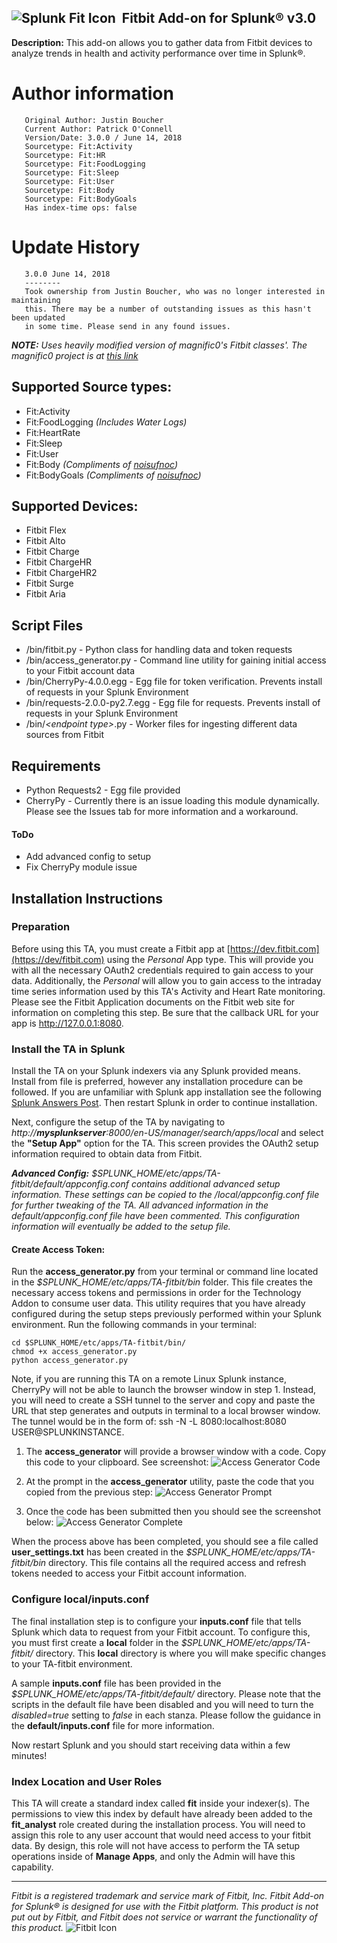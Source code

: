## ![Splunk Fit Icon](/../master/static/fiticon.png?raw=true "Splunk Fit Icon")&nbsp;&nbsp;Fitbit Add-on for Splunk® v3.0

**Description:** This add-on allows you to gather data from Fitbit devices to analyze trends in health and activity performance over time in Splunk®.

# Author information
       Original Author: Justin Boucher
       Current Author: Patrick O'Connell
       Version/Date: 3.0.0 / June 14, 2018
       Sourcetype: Fit:Activity
       Sourcetype: Fit:HR
       Sourcetype: Fit:FoodLogging
       Sourcetype: Fit:Sleep
       Sourcetype: Fit:User
       Sourcetype: Fit:Body
       Sourcetype: Fit:BodyGoals
       Has index-time ops: false

# Update History
       3.0.0 June 14, 2018
       --------
       Took ownership from Justin Boucher, who was no longer interested in maintaining 
       this. There may be a number of outstanding issues as this hasn't been updated 
       in some time. Please send in any found issues. 

*__NOTE:__ Uses heavily modified version of magnific0's Fitbit classes'. The magnific0 project is at [this link](https://github.com/magnific0/FitBit.py)*

## Supported Source types:
+ Fit:Activity
+ Fit:FoodLogging _(Includes Water Logs)_
+ Fit:HeartRate
+ Fit:Sleep
+ Fit:User
+ Fit:Body _(Compliments of [noisufnoc](https://github.com/noisufnoc))_
+ Fit:BodyGoals _(Compliments of [noisufnoc](https://github.com/noisufnoc))_

## Supported Devices:
+ Fitbit Flex
+ Fitbit Alto
+ Fitbit Charge
+ Fitbit ChargeHR
+ Fitbit ChargeHR2
+ Fitbit Surge
+ Fitbit Aria

## Script Files
- /bin/fitbit.py - Python class for handling data and token requests
- /bin/access_generator.py - Command line utility for gaining initial access to your Fitbit account data
- /bin/CherryPy-4.0.0.egg - Egg file for token verification. Prevents install of requests in your Splunk Environment
- /bin/requests-2.0.0-py2.7.egg - Egg file for requests. Prevents install of requests in your Splunk Environment
- /bin/*&lt;endpoint type&gt;*.py - Worker files for ingesting different data sources from Fitbit

## Requirements
- Python Requests2 - Egg file provided
- CherryPy - Currently there is an issue loading this module dynamically. Please see the Issues tab for more information and a workaround.

#### ToDo
- Add advanced config to setup
- Fix CherryPy module issue

## Installation Instructions

### Preparation
Before using this TA, you must create a Fitbit app at [https://dev.fitbit.com](https://dev/fitbit.com) using the _Personal_ App type. This will provide you with all the necessary OAuth2 credentials required to gain access to your data. Additionally, the *Personal* will allow you to gain access to the intraday time series information used by this TA's Activity and Heart Rate monitoring. Please see the Fitbit Application documents on the Fitbit web site for information on completing this step. Be sure that the callback URL for your app is http://127.0.0.1:8080.

### Install the TA in Splunk
Install the TA on your Splunk indexers via any Splunk provided means. Install from file is preferred, however any installation procedure can be followed. If you are unfamiliar with Splunk app installation see the following [Splunk Answers Post](https://answers.splunk.com/answers/51894/how-to-install-a-splunk-app.html). Then restart Splunk in order to continue installation.

Next, configure the setup of the TA by navigating to _http://**mysplunkserver**:8000/en-US/manager/search/apps/local_ and select the **"Setup App"** option for the TA. This screen provides the OAuth2 setup information required to obtain data from Fitbit.

_**Advanced Config:** $SPLUNK_HOME/etc/apps/TA-fitbit/default/appconfig.conf contains additional advanced setup information. These settings can be copied to the /local/appconfig.conf file for further tweaking of the TA. All advanced information in the default/appconfig.conf file have been commented. This configuration information will eventually be added to the setup file._

#### Create Access Token:
Run the __access_generator.py__ from your terminal or command line located in the _$SPLUNK_HOME/etc/apps/TA-fitbit/bin_ folder. This file creates the necessary access tokens and permissions in order for the Technology Addon to consume user data. This utility requires that you have already configured during the setup steps previously performed within your Splunk environment. Run the following commands in your terminal:

    cd $SPLUNK_HOME/etc/apps/TA-fitbit/bin/
    chmod +x access_generator.py
    python access_generator.py

Note, if you are running this TA on a remote Linux Splunk instance, CherryPy will not be able to launch the browser window in step 1. Instead, you will need to create a SSH tunnel to the server and copy and paste the URL that step generates and outputs in terminal to a local browser window. The tunnel would be in the form of: ssh  -N -L 8080:localhost:8080 USER@SPLUNKINSTANCE.

1. The __access_generator__ will provide a browser window with a code. Copy this code to your clipboard. See screenshot:
![Access Generator Code](/../master/static/CodeRef.png?raw=true "Access Generator Code")

2. At the prompt in the __access_generator__ utility, paste the code that you copied from the previous step:
![Access Generator Prompt](/../master/static/RunAccessGen.png?raw=true "Access Generator Prompt")

3. Once the code has been submitted then you should see the screenshot below:
![Access Generator Complete](/../master/static/Complete.png?raw=true "Access Generator Complete")

When the process above has been completed, you should see a file called __user_settings.txt__ has been created in the _$SPLUNK_HOME/etc/apps/TA-fitbit/bin_ directory. This file contains all the required access and refresh tokens needed to access your Fitbit account information.

### Configure local/inputs.conf
The final installation step is to configure your __inputs.conf__ file that tells Splunk which data to request from your Fitbit account. To configure this, you must first create a __local__ folder in the _$SPLUNK_HOME/etc/apps/TA-fitbit/_ directory. This __local__ directory is where you will make specific changes to your TA-fitbit environment.

A sample __inputs.conf__ file has been provided in the _$SPLUNK_HOME/etc/apps/TA-fitbit/default/_ directory. Please note that the scripts in the default file have been disabled and you will need to turn the _disabled=true_ setting to _false_ in each stanza. Please follow the guidance in the __default/inputs.conf__ file for more information.

Now restart Splunk and you should start receiving data within a few minutes!

### Index Location and User Roles
This TA will create a standard index called __fit__ inside your indexer(s). The permissions to view this index by default have already been added to the __fit_analyst__ role created during the installation process. You will need to assign this role to any user account that would need access to your fitbit data. By design, this role will not have access to perform the TA setup operations inside of __Manage Apps__, and only the Admin will have this capability.

---

*Fitbit is a registered trademark and service mark of Fitbit, Inc. Fitbit Add-on for Splunk® is designed for use with the Fitbit platform. This product is not put out by Fitbit, and Fitbit does not service or warrant the functionality of this product.* ![Fitbit Icon](/../master/static/FitbitLogo.png?raw=true "Fitbit Icon")

